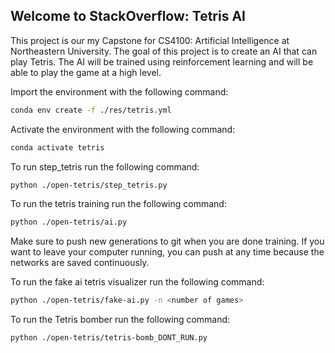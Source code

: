 ## Welcome to StackOverflow: Tetris AI

This project is our my Capstone for CS4100: Artificial Intelligence at Northeastern University. The goal of this project is to create an AI that can play Tetris. The AI will be trained using reinforcement learning and will be able to play the game at a high level.

Import the environment with the following command:
```bash
conda env create -f ./res/tetris.yml
```

Activate the environment with the following command:
```bash
conda activate tetris
```

To run step_tetris run the following command:
```bash
python ./open-tetris/step_tetris.py
```

To run the tetris training run the following command:
```bash
python ./open-tetris/ai.py
```
Make sure to push new generations to git when you are done training. If you want to leave your computer running, you can push at any time because the networks are saved continuously.

To run the fake ai tetris visualizer run the following command:
```bash
python ./open-tetris/fake-ai.py -n <number of games>
```

To run the Tetris bomber run the following command:
```bash
python ./open-tetris/tetris-bomb_DONT_RUN.py
```
